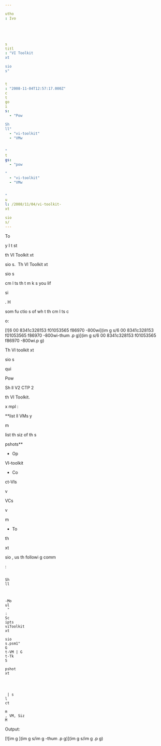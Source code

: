 ```yaml
---

utho
: Ivo 





s
titl
: "VI Toolkit 
xt

sio
s"


t
: "2008-11-04T12:57:17.000Z"
c
t
go
i
s: 
  - "Pow

Sh
ll"
  - "vi-toolkit"
  - "VMw


"
t
gs: 
  - "pow

"
  - "vi-toolkit"
  - "VMw


"
u
l: /2008/11/04/vi-toolkit-
xt

sio
s/
---
```


To

y I t
st

 th
 VI Toolkit 
xt

sio
s.  Th
 VI Toolkit 
xt

sio
s 


 cm
l
ts th
t m
k
s you
 lif
 

si

. H


 


 som
 fu
ctio
s of wh
t th
 cm
l
ts c

 
o:

[![6
00
8341c328153
f01053565
f86970
-800wi](im
g
s/6
00
8341c328153
f01053565
f86970
-800wi-thum
.p
g)](im
g
s/6
00
8341c328153
f01053565
f86970
-800wi.p
g)

Th
 VI toolkit 
xt

sio
s 

qui

 Pow

Sh
ll V2 CTP 2 


 th
 VI Toolkit. 


x
mpl
:

**list 
ll VMs 
y 

m
 


 list th
 siz
 of th
 s

pshots**

- Op

 VI-toolkit
- Co


ct-VIs

v

 VCs

v



m

- To 


 th
 
xt

sio
, us
 th
 followi
g comm


:
```Pow

Sh
ll



-Mo
ul
 "
:
Sc
ipts
viToolkit
xt

sio
s.psm1"
G
t-VM | G
t-Tk
S

pshot
xt




 | s
l
ct 

m
, VM, Siz
M

```
Output:

[![im
g
](im
g
s/im
g
-thum
.p
g)](im
g
s/im
g
.p
g)






